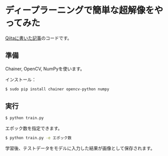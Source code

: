 # ディープラーニングで簡単な超解像をやってみた
[Qiitaに書いた記事](https://qiita.com/kzkadc/items/321f2196bfd4fe0f4132)のコードです。 

## 準備
Chainer, OpenCV, NumPyを使います。

インストール：
```bash
$ sudo pip install chainer opencv-python numpy
```

## 実行
```bash
$ python train.py
```

エポック数を指定できます。
```bash
$ python train.py -e エポック数
```

学習後、テストデータをモデルに入力した結果が画像として保存されます。
